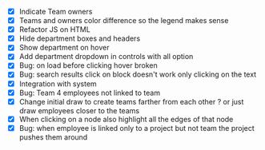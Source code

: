 - [x] Indicate Team owners
- [x] Teams and owners color difference so the legend makes sense
- [x] Refactor JS on HTML
- [x] Hide department boxes and headers
- [x] Show department on hover
- [x] Add department dropdown in controls with all option
- [x] Bug: on load before clicking hover broken
- [x] Bug: search results click on block doesn't work only clicking on the text
- [x] Integration with system
- [x] Bug: Team 4 employees not linked to team
- [x] Change initial draw to create teams farther from each other ? or just draw employees closer to the teams
- [x] When clicking on a node also highlight all the edges of that node
- [x] Bug: when employee is linked only to a project but not team the project pushes them around